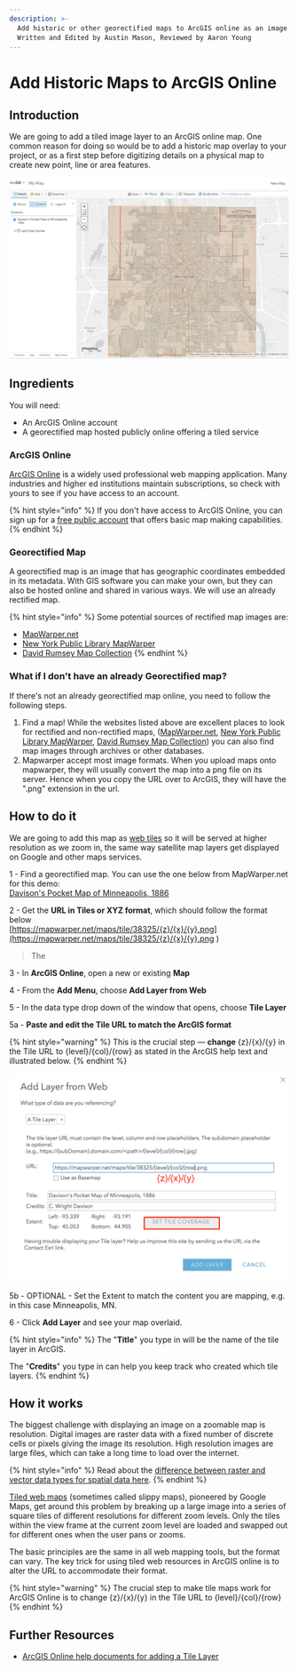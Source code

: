 ```yaml
---
description: >-
  Add historic or other georectified maps to ArcGIS online as an image layer.
  Written and Edited by Austin Mason, Reviewed by Aaron Young
---
```


# Add Historic Maps to ArcGIS Online

## Introduction

We are going to add a tiled image layer to an ArcGIS online map. One common reason for doing so would be to add a historic map overlay to your project, or as a first step before digitizing details on a physical map to create new point, line or area features.

![An 1886 historic map of Minneapolis, overlaid on the modern data](../.gitbook/assets/image.png)

## Ingredients

You will need:

* An ArcGIS Online account 
* A georectified map hosted publicly online offering a tiled service

### ArcGIS Online

[ArcGIS Online](https://www.arcgis.com/home/index.html) is a widely used professional web mapping application. Many industries and higher ed institutions maintain subscriptions, so check with yours to see if you have access to an account.

{% hint style="info" %}
If you don't have access to ArcGIS Online, you can sign up for a [free public account](https://www.arcgis.com/sharing/rest/oauth2/signup?client_id=arcgisonline&redirect_uri=http://www.arcgis.com&response_type=token) that offers basic map making capabilities.
{% endhint %}

### Georectified Map

A georectified map is an image that has geographic coordinates embedded in its metadata. With GIS software you can make your own, but they can also be hosted online and shared in various ways. We will use an already rectified map.

{% hint style="info" %}
Some potential sources of rectified map images are:

* [MapWarper.net](https://mapwarper.net/)
* [New York Public Library MapWarper](http://maps.nypl.org/warper/)
* [David Rumsey Map Collection](https://www.davidrumsey.com/view/georeferenced-maps)
{% endhint %}

### What if I don't have an already Georectified map?

If there's not an already georectified map online, you need to follow the following steps.

1. Find a map! While the websites listed above are excellent places to look for rectified and non-rectified maps, \([MapWarper.net](https://mapwarper.net/), [New York Public Library MapWarper](http://maps.nypl.org/warper/), [David Rumsey Map Collection](https://www.davidrumsey.com/view/georeferenced-maps)\) you can also find map images through archives or other databases.
2. Mapwarper accept most image formats. When you upload maps onto mapwarper, they will usually convert the map into a png file on its server. Hence when you copy the URL over to ArcGIS, they will have the ".png" extension in the url.

## How to do it

We are going to add this map as [web tiles](https://en.wikipedia.org/wiki/Tiled_web_map) so it will be served at higher resolution as we zoom in, the same way satellite map layers get displayed on Google and other maps services.

1 - Find a georectified map. You can use the one below from MapWarper.net for this demo:  
   [Davison's Pocket Map of Minneapolis, 1886](https://mapwarper.net/maps/38325#Preview_Rectified_Map_tab)

2 - Get the **URL in Tiles or XYZ format**, which should follow the format below   
   [https://mapwarper.net/maps/tile/38325/{z}/{x}/{y}.png](https://mapwarper.net/maps/tile/38325/{z}/{x}/{y}.png
)

> The

3 - In **ArcGIS Online**, open a new or existing **Map**

4 - From the **Add Menu**, choose **Add Layer from Web** 

5 - In the data type drop down of the window that opens, choose **Tile Layer** 

5a - **Paste and edit the Tile URL to match the ArcGIS format**

{% hint style="warning" %}
This is the crucial step  — **change** {z}/{x}/{y} in the Tile URL to {level}/{col}/{row} as stated in the ArcGIS help text and illustrated below.
{% endhint %}

![](../.gitbook/assets/image%20%281%29.png)

5b - OPTIONAL - Set the Extent to match the content you are mapping, e.g. in this case Minneapolis, MN.

6 - Click **Add Layer** and see your map overlaid.  

{% hint style="info" %}
The "**Title**" you type in will be the name of the tile layer in ArcGIS. 

The "**Credits**" you type in can help you keep track who created which tile layers.
{% endhint %}

## How it works

The biggest challenge with displaying an image on a zoomable map is resolution. Digital images are raster data with a fixed number of discrete cells or pixels giving the image its resolution. High resolution images are large files, which can take a long time to load over the internet.

{% hint style="info" %}
Read about the [difference between raster and vector data types for spatial data here](https://gisgeography.com/spatial-data-types-vector-raster/).
{% endhint %}

[Tiled web maps](https://en.wikipedia.org/wiki/Tiled_web_map) \(sometimes called slippy maps\), pioneered by Google Maps, get around this problem by breaking up a large image into a series of square tiles of different resolutions for different zoom levels. Only the tiles within the view frame at the current zoom level are loaded and swapped out for different ones when the user pans or zooms.

The basic principles are the same in all web mapping tools, but the format can vary. The key trick for using tiled web resources in ArcGIS online is to alter the URL to accommodate their format.

{% hint style="warning" %}
The crucial step to make tile maps work for ArcGIS Online is to change {z}/{x}/{y} in the Tile URL to {level}/{col}/{row} 
{% endhint %}

## Further Resources

* [ArcGIS Online help documents for adding a Tile Layer](https://doc.arcgis.com/en/arcgis-online/create-maps/add-layers.htm#ESRI_SECTION2_2C913FF2022B4DD29BF9DA6CB6014EDB)

